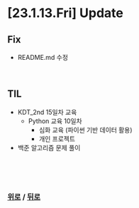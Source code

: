 # [23.1.13.Fri] Update

## Fix
* README.md 수정


<br>

## TIL
* KDT_2nd 15일차 교육
  * Python 교육 10일차
    * 심화 교육 (파이썬 기반 데이터 활용)
    * 개인 프로젝트
* 백준 알고리즘 문제 풀이


<br>

<br>

<br>

### [위로](#23113fri-update) / [뒤로](/Update/README.md/#update)